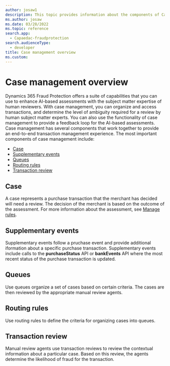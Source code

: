 ```yaml
---
author: josaw1
description: This topic provides information about the components of Case management in Dynamics 365 Fraud Protection.
ms.author: josaw
ms.date: 03/28/2022
ms.topic: reference
search.app: 
  - Capaedac-fraudprotection
search.audienceType:
  - developer
title: Case management overview
ms.custom:
---
```


# Case management overview

Dynamics 365 Fraud Protection offers a suite of capabilities that you can use to enhance AI-based assessments with the subject matter expertise of human reviewers.
With case management, you can organize and access transactions, and determine the level of ambiguity required for a review by human subject matter experts. You can also use the functionality of case management to provide a feedback loop for the AI-based assessments. Case management has several components that work together to provide an end-to-end transaction management experience. The most important components of case management include: 

  - [Case](#case)
  - [Supplementary events](#events)
  - [Queues](#queues)
  - [Routing rules](#rules)
  - [Transaction review](#review)

## <a name="case"></a> Case

A case represents a purchase transaction that the merchant has decided will need a review. The decision of the merchant is based on the outcome of the assessment. For more information about the assessment, see [Manage rules](rules.md#conditions). 

## <a name="events"></a> Supplementary events

Supplementary events follow a pruchase event and provide additional iformation about a specific purchase transaction. Supplementary events include calls to the **purchaseStatus** API or **bankEvents** API where the most recent status of the purchase transaction is updated. 
 
## <a name="queues"></a> Queues

Use queues organize a set of cases based on certain criteria. The cases are then reviewed by the appropriate manual review agents.

## <a name="rules"></a> Routing rules

Use routing rules to define the criteria for organizing cases into queues.

## <a name="review"></a> Transaction review

Manual review agents use transaction reviews to review the contextual information about a particular case. Based on this review, the agents determine the likelihood of fraud for the transaction. 
